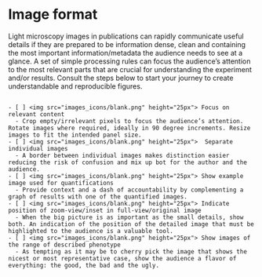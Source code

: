 # Image format

Light microscopy images in publications can rapidly communicate useful details if they are prepared to be information dense, clean and containing the most important information/metadata the audience needs to see at a glance. A set of simple processing rules can focus the audience’s attention to the most relevant parts that are crucial for understanding the experiment and/or results. Consult the steps below to start your journey to create understandable and reproducible figures. 

````{dropdown} Minimal 

- [ ] <img src="images_icons/blank.png" height="25px"> Focus on relevant content
  - Crop empty/irrelevant pixels to focus the audience’s attention. Rotate images where required, ideally in 90 degree increments. Resize images to fit the intended panel size. 
- [ ] <img src="images_icons/blank.png" height="25px">  Separate individual images
  - A border between individual images makes distinction easier reducing the risk of confusion and mix up bot for the author and the audience.
- [ ] <img src="images_icons/blank.png" height="25px"> Show example image used for quantifications
  - Provide context and a dash of accountability by complementing a graph of results with one of the quantified images. 
- [ ] <img src="images_icons/blank.png" height="25px"> Indicate position of zoom-view/inset in full-view/original image
  - When the big picture is as important as the small details, show both. An indication of the position of the detailed image that must be highlighted to the audience is a valuable tool. 
- [ ] <img src="images_icons/blank.png" height="25px"> Show images of the range of described phenotype
  - As tempting as it may be to cherry pick the image that shows the nicest or most representative case, show the audience a flavor of everything: the good, the bad and the ugly.

````

<!--Notes which will not be shown on the actual page-->